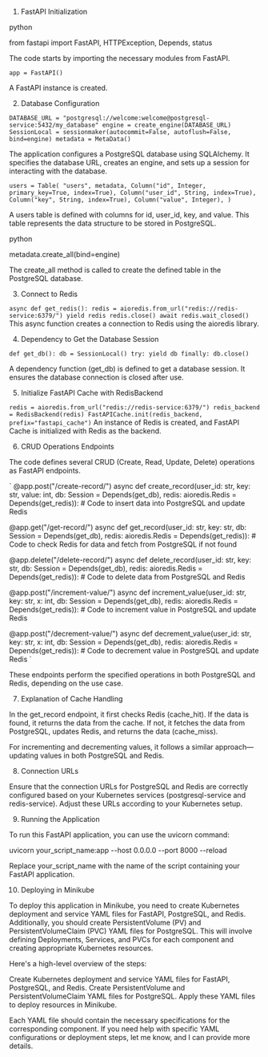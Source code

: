 1. FastAPI Initialization

python

from fastapi import FastAPI, HTTPException, Depends, status

The code starts by importing the necessary modules from FastAPI.



`app = FastAPI()`

A FastAPI instance is created.

2. Database Configuration

`DATABASE_URL = "postgresql://welcome:welcome@postgresql-service:5432/my_database"
engine = create_engine(DATABASE_URL)
SessionLocal = sessionmaker(autocommit=False, autoflush=False, bind=engine)
metadata = MetaData()`

The application configures a PostgreSQL database using SQLAlchemy. It specifies the database URL, creates an engine, and sets up a session for interacting with the database.


`
users = Table(
    "users",
    metadata,
    Column("id", Integer, primary_key=True, index=True),
    Column("user_id", String, index=True),
    Column("key", String, index=True),
    Column("value", Integer),
)
`

A users table is defined with columns for id, user_id, key, and value. This table represents the data structure to be stored in PostgreSQL.

python

metadata.create_all(bind=engine)

The create_all method is called to create the defined table in the PostgreSQL database.

3. Connect to Redis

`
async def get_redis():
    redis = aioredis.from_url("redis://redis-service:6379/")
    yield redis
    redis.close()
    await redis.wait_closed()
`
This async function creates a connection to Redis using the aioredis library.

4. Dependency to Get the Database Session

`
def get_db():
    db = SessionLocal()
    try:
        yield db
    finally:
        db.close()
`

A dependency function (get_db) is defined to get a database session. It ensures the database connection is closed after use.

5. Initialize FastAPI Cache with RedisBackend


`
redis = aioredis.from_url("redis://redis-service:6379/")
redis_backend = RedisBackend(redis)
FastAPICache.init(redis_backend, prefix="fastapi_cache")
`
An instance of Redis is created, and FastAPI Cache is initialized with Redis as the backend.

6. CRUD Operations Endpoints

The code defines several CRUD (Create, Read, Update, Delete) operations as FastAPI endpoints.

`
@app.post("/create-record/")
async def create_record(user_id: str, key: str, value: int, db: Session = Depends(get_db), redis: aioredis.Redis = Depends(get_redis)):
    # Code to insert data into PostgreSQL and update Redis

@app.get("/get-record/")
async def get_record(user_id: str, key: str, db: Session = Depends(get_db), redis: aioredis.Redis = Depends(get_redis)):
    # Code to check Redis for data and fetch from PostgreSQL if not found

@app.delete("/delete-record/")
async def delete_record(user_id: str, key: str, db: Session = Depends(get_db), redis: aioredis.Redis = Depends(get_redis)):
    # Code to delete data from PostgreSQL and Redis

@app.post("/increment-value/")
async def increment_value(user_id: str, key: str, x: int, db: Session = Depends(get_db), redis: aioredis.Redis = Depends(get_redis)):
    # Code to increment value in PostgreSQL and update Redis


@app.post("/decrement-value/")
async def decrement_value(user_id: str, key: str, x: int, db: Session = Depends(get_db), redis: aioredis.Redis = Depends(get_redis)):
    # Code to decrement value in PostgreSQL and update Redis
`

These endpoints perform the specified operations in both PostgreSQL and Redis, depending on the use case.

7. Explanation of Cache Handling

In the get_record endpoint, it first checks Redis (cache_hit). If the data is found, it returns the data from the cache. If not, it fetches the data from PostgreSQL, updates Redis, and returns the data (cache_miss).

For incrementing and decrementing values, it follows a similar approach—updating values in both PostgreSQL and Redis.

8. Connection URLs

Ensure that the connection URLs for PostgreSQL and Redis are correctly configured based on your Kubernetes services (postgresql-service and redis-service). Adjust these URLs according to your Kubernetes setup.

9. Running the Application

To run this FastAPI application, you can use the uvicorn command:

uvicorn your_script_name:app --host 0.0.0.0 --port 8000 --reload

Replace your_script_name with the name of the script containing your FastAPI application.

10. Deploying in Minikube

To deploy this application in Minikube, you need to create Kubernetes deployment and service YAML files for FastAPI, PostgreSQL, and Redis. Additionally, you should create PersistentVolume (PV) and PersistentVolumeClaim (PVC) YAML files for PostgreSQL. This will involve defining Deployments, Services, and PVCs for each component and creating appropriate Kubernetes resources.

Here's a high-level overview of the steps:

Create Kubernetes deployment and service YAML files for FastAPI, PostgreSQL, and Redis.
Create PersistentVolume and PersistentVolumeClaim YAML files for PostgreSQL.
Apply these YAML files to deploy resources in Minikube.

Each YAML file should contain the necessary specifications for the corresponding component. If you need help with specific YAML configurations or deployment steps, let me know, and I can provide more details.